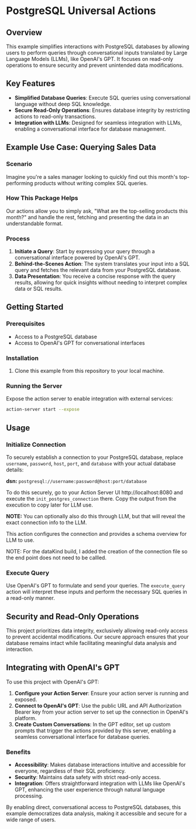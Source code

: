 # PostgreSQL Universal Actions

## Overview
This example simplifies interactions with PostgreSQL databases by allowing users to perform queries through 
conversational inputs translated by Large Language Models (LLMs), like OpenAI's GPT.
It focuses on read-only operations to ensure security and prevent unintended data modifications.

## Key Features
- **Simplified Database Queries**: Execute SQL queries using conversational language without deep SQL knowledge.
- **Secure Read-Only Operations**: Ensures database integrity by restricting actions to read-only transactions.
- **Integration with LLMs**: Designed for seamless integration with LLMs, enabling a conversational interface for database management.

## Example Use Case: Querying Sales Data

### Scenario
Imagine you're a sales manager looking to quickly find out this month's top-performing products without writing complex SQL queries.

### How This Package Helps
Our actions allow you to simply ask, "What are the top-selling products this month?" and handle the rest, fetching and presenting the data in an understandable format.

### Process
1. **Initiate a Query**: Start by expressing your query through a conversational interface powered by OpenAI's GPT.
2. **Behind-the-Scenes Action**: The system translates your input into a SQL query and fetches the relevant data from your PostgreSQL database.
3. **Data Presentation**: You receive a concise response with the query results, allowing for quick insights without needing to interpret complex data or SQL results.

## Getting Started

### Prerequisites
- Access to a PostgreSQL database
- Access to OpenAI's GPT for conversational interfaces

### Installation
1. Clone this example from this repository to your local machine.

### Running the Server
Expose the action server to enable integration with external services:
```bash
action-server start --expose
```

## Usage

### Initialize Connection

To securely establish a connection to your PostgreSQL database, replace `username`, `password`, 
`host`, `port`, and `database` with your actual database details:

**dsn:** `postgresql://username:password@host:port/database`

To do this securely, go to your Action Server UI http://localhost:8080 and execute the `init_postgres_connection` there. Copy the output from the execution to copy later for LLM use.

**NOTE:** You can optionally also do this through LLM, but that will reveal the exact connection info to the LLM.

This action configures the connection and provides a schema overview for LLM to use.

NOTE: For the dataKind build, I added the creation of the connection file so the end point does not need to be callled.

### Execute Query
Use OpenAI's GPT to formulate and send your queries. The `execute_query` action will interpret these inputs and perform the necessary SQL queries in a read-only manner.

## Security and Read-Only Operations
This project prioritizes data integrity, exclusively allowing read-only access to prevent accidental modifications. Our secure approach ensures that your database remains intact while facilitating meaningful data analysis and interaction.

## Integrating with OpenAI's GPT
To use this project with OpenAI's GPT:

1. **Configure your Action Server**: Ensure your action server is running and exposed.
2. **Connect to OpenAI's GPT**: Use the public URL and API Authorization Bearer key from your action server to set up the connection in OpenAI's platform.
3. **Create Custom Conversations**: In the GPT editor, set up custom prompts that trigger the actions provided by this server, enabling a seamless conversational interface for database queries.

### Benefits
- **Accessibility**: Makes database interactions intuitive and accessible for everyone, regardless of their SQL proficiency.
- **Security**: Maintains data safety with strict read-only access.
- **Integration**: Offers straightforward integration with LLMs like OpenAI's GPT, enhancing the user experience through natural language processing.

By enabling direct, conversational access to PostgreSQL databases, this example democratizes data analysis, 
making it accessible and secure for a wide range of users.
